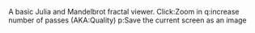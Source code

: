 A basic Julia and Mandelbrot fractal viewer.
Click:Zoom in
q:increase number of passes (AKA:Quality)
p:Save the current screen as an image